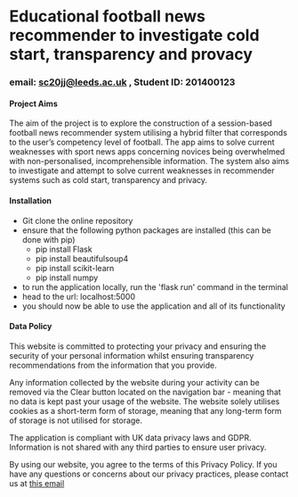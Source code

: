 # Educational football news recommender to investigate cold start, transparency and provacy
### email: sc20jj@leeds.ac.uk , Student ID: 201400123

#### Project Aims
The aim of the project is to explore the construction of a session-based football news recommender system utilising a hybrid filter that corresponds to the user’s competency level of football. The app aims to solve current weaknesses with sport news apps concerning novices being overwhelmed with non-personalised, incomprehensible information. The system also aims to investigate and attempt to solve current weaknesses in recommender systems such as cold start, transparency and privacy.

#### Installation
- Git clone the online repository
- ensure that the following python packages are installed (this can be done with pip)
  - pip install Flask
  - pip install beautifulsoup4
  - pip install scikit-learn
  - pip install numpy
- to run the application locally, run the 'flask run' command in the terminal
- head to the url: localhost:5000
- you should now be able to use the application and all of its functionality 

#### Data Policy

This website is committed to protecting your privacy and ensuring the security of your personal information whilst ensuring transparency recommendations from the information that you provide.

Any information collected by the website during your activity can be removed via the Clear button located on the navigation bar - meaning that no data is kept past your usage of the website. The website solely utilises cookies as a short-term form of storage, meaning that any long-term form of storage is not utilised for storage.

The application is compliant with UK data privacy laws and GDPR.  Information is not shared with any third parties to ensure user privacy.
        
By using our website, you agree to the terms of this Privacy Policy. If you have any questions or concerns about our privacy practices, please contact us at [this email](mailto:sc20jj@leeds.ac.uk)
